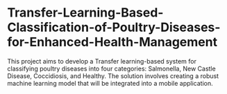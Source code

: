 # Transfer-Learning-Based-Classification-of-Poultry-Diseases-for-Enhanced-Health-Management
This project aims to develop a Transfer learning-based system for classifying poultry diseases into four categories: Salmonella, New Castle Disease, Coccidiosis, and Healthy. The solution involves creating a robust machine learning model that will be integrated into a mobile application. 
